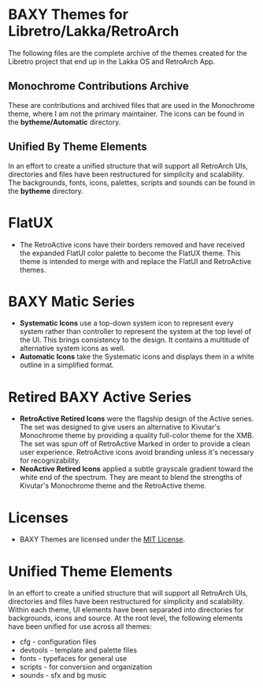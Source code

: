 # BAXY Themes for Libretro/Lakka/RetroArch
The following files are the complete archive of the themes created for the Libretro project that end up in the Lakka OS and RetroArch App. 
## Monochrome Contributions Archive
These are contributions and archived files that are used in the Monochrome theme, where I am not the primary maintainer. The icons can be found in the **bytheme/Automatic** directory.
## Unified By Theme Elements
In an effort to  create a unified structure that will support all RetroArch UIs, directories and files have been restructured for simplicity and scalability.  The backgrounds, fonts, icons, palettes, scripts and sounds can be found in the **bytheme** directory.
# FlatUX
* The RetroActive icons have their borders removed and have received the expanded FlatUI color palette to become the FlatUX theme. This theme is intended to merge with and replace the FlatUI and RetroActive themes.
# BAXY Matic Series
* **Systematic Icons** use a top-down system icon to represent every system rather than controller to represent the system at the top level of the UI. This brings consistency to the design. It contains a multitude of alternative system icons as well.
* **Automatic Icons** take the Systematic icons and displays them in a white outline in a simplified format.
# Retired BAXY Active Series
* **RetroActive Retired Icons** were the flagship design of the Active series. The set was designed to give users an alternative to Kivutar's Monochrome theme by providing a quality full-color theme for the XMB. The set was spun off of RetroActive Marked in order to provide a clean user experience. RetroActive icons avoid branding unless it's necessary for recognizability.
* **NeoActive Retired Icons** applied a subtle grayscale gradient toward the white end of the spectrum. They are meant to blend the strengths of Kivutar's Monochrome theme and the RetroActive theme. 
# Licenses
* BAXY Themes are licensed under the <a href="https://opensource.org/licenses/MIT">MIT License</a>. 

# Unified Theme Elements
In an effort to  create a unified structure that will support all RetroArch UIs, directories and files have been restructured for simplicity and scalability. Within each theme, UI elements have been separated into directories for backgrounds, icons and source. At the root level, the following elements have been unified for use across all themes:
* cfg - configuration files
* devtools - template and palette files
* fonts - typefaces for general use
* scripts - for conversion and organization
* sounds - sfx and bg music
